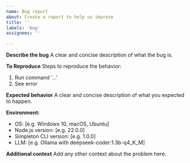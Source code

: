 ```yaml
---
name: Bug report
about: Create a report to help us improve
title: ''
labels: 'bug'
assignees: ''

---
```


**Describe the bug**
A clear and concise description of what the bug is.

**To Reproduce**
Steps to reproduce the behavior:
1. Run command '...'
2. See error

**Expected behavior**
A clear and concise description of what you expected to happen.

**Environment:**
 - OS: [e.g. Windows 10, macOS, Ubuntu]
 - Node.js version: [e.g. 22.0.0]
 - Simpleton CLI version: [e.g. 1.0.0]
 - LLM: [e.g. Ollama with deepseek-coder:1.3b-q4_K_M]

**Additional context**
Add any other context about the problem here. 